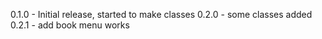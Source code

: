 0.1.0 - Initial release, started to make classes
0.2.0 - some classes added
0.2.1 - add book menu works
